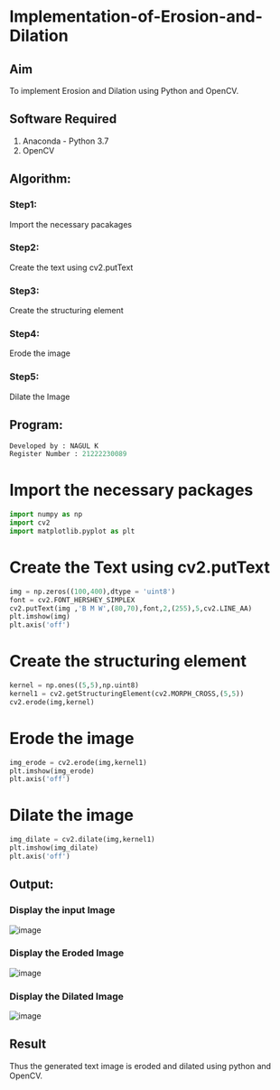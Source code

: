 # Implementation-of-Erosion-and-Dilation
## Aim
To implement Erosion and Dilation using Python and OpenCV.
## Software Required
1. Anaconda - Python 3.7
2. OpenCV
## Algorithm:
### Step1:
Import the necessary pacakages
### Step2:
Create the text using cv2.putText
### Step3:
Create the structuring element
### Step4:
Erode the image
### Step5:
Dilate the Image
## Program:
``` Python
Developed by : NAGUL K
Register Number : 21222230089
```
# Import the necessary packages
```python
import numpy as np
import cv2
import matplotlib.pyplot as plt
```
# Create the Text using cv2.putText
```python
img = np.zeros((100,400),dtype = 'uint8')
font = cv2.FONT_HERSHEY_SIMPLEX
cv2.putText(img ,'B M W',(80,70),font,2,(255),5,cv2.LINE_AA)
plt.imshow(img)
plt.axis('off')
```
# Create the structuring element
```python
kernel = np.ones((5,5),np.uint8)
kernel1 = cv2.getStructuringElement(cv2.MORPH_CROSS,(5,5))
cv2.erode(img,kernel)
```
# Erode the image
```python
img_erode = cv2.erode(img,kernel1)
plt.imshow(img_erode)
plt.axis('off')
```
# Dilate the image
```python
img_dilate = cv2.dilate(img,kernel1)
plt.imshow(img_dilate)
plt.axis('off')
```
## Output:

### Display the input Image
![image](https://github.com/Nagul71/erosion--dilation/assets/118661118/ed4d03f3-0b49-4fbc-98e9-d8b06c2a15a2)


### Display the Eroded Image
![image](https://github.com/Nagul71/erosion--dilation/assets/118661118/464c52fb-70bc-452e-a43e-ffcc9d9981ca)


### Display the Dilated Image
![image](https://github.com/Nagul71/erosion--dilation/assets/118661118/f67c4477-1e87-4a6e-acbf-8b9f1f3f5ad1)


## Result
Thus the generated text image is eroded and dilated using python and OpenCV.
